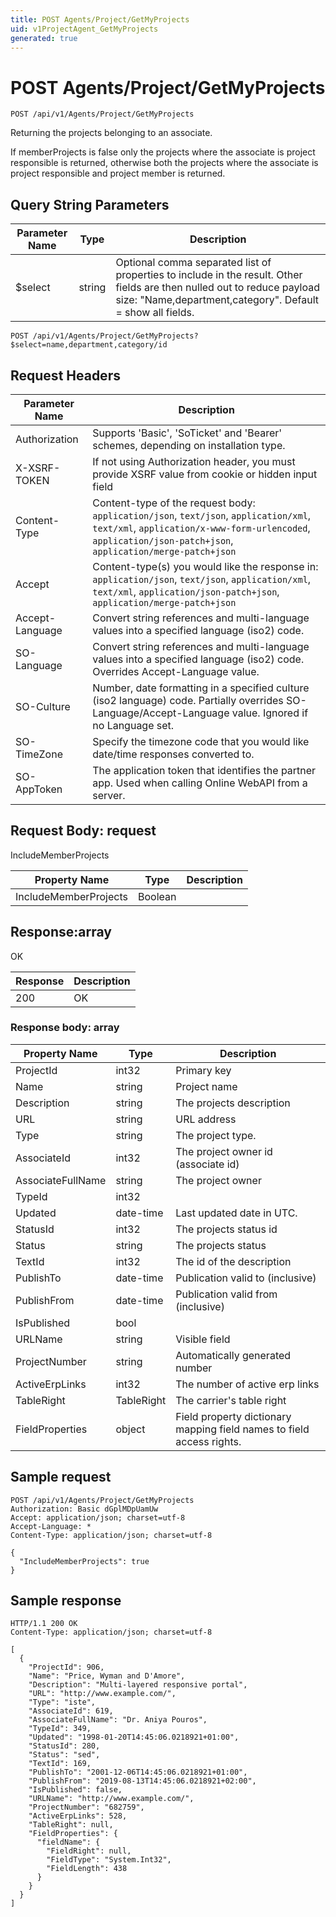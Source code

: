 ```yaml
---
title: POST Agents/Project/GetMyProjects
uid: v1ProjectAgent_GetMyProjects
generated: true
---
```


# POST Agents/Project/GetMyProjects

```http
POST /api/v1/Agents/Project/GetMyProjects
```

Returning the projects belonging to an associate.


If memberProjects is false only the projects where the associate is project responsible is returned, otherwise both the projects where the associate is project responsible and project member is returned.






## Query String Parameters

| Parameter Name | Type |  Description |
|----------------|------|--------------|
| $select | string |  Optional comma separated list of properties to include in the result. Other fields are then nulled out to reduce payload size: "Name,department,category". Default = show all fields. |

```http
POST /api/v1/Agents/Project/GetMyProjects?$select=name,department,category/id
```


## Request Headers

| Parameter Name | Description |
|----------------|-------------|
| Authorization  | Supports 'Basic', 'SoTicket' and 'Bearer' schemes, depending on installation type. |
| X-XSRF-TOKEN   | If not using Authorization header, you must provide XSRF value from cookie or hidden input field |
| Content-Type | Content-type of the request body: `application/json`, `text/json`, `application/xml`, `text/xml`, `application/x-www-form-urlencoded`, `application/json-patch+json`, `application/merge-patch+json` |
| Accept         | Content-type(s) you would like the response in: `application/json`, `text/json`, `application/xml`, `text/xml`, `application/json-patch+json`, `application/merge-patch+json` |
| Accept-Language | Convert string references and multi-language values into a specified language (iso2) code. |
| SO-Language | Convert string references and multi-language values into a specified language (iso2) code. Overrides Accept-Language value. |
| SO-Culture | Number, date formatting in a specified culture (iso2 language) code. Partially overrides SO-Language/Accept-Language value. Ignored if no Language set. |
| SO-TimeZone | Specify the timezone code that you would like date/time responses converted to. |
| SO-AppToken | The application token that identifies the partner app. Used when calling Online WebAPI from a server. |

## Request Body: request 

IncludeMemberProjects 

| Property Name | Type |  Description |
|----------------|------|--------------|
| IncludeMemberProjects | Boolean |  |

## Response:array

OK

| Response | Description |
|----------------|-------------|
| 200 | OK |

### Response body: array

| Property Name | Type |  Description |
|----------------|------|--------------|
| ProjectId | int32 | Primary key |
| Name | string | Project name |
| Description | string | The projects description |
| URL | string | URL address |
| Type | string | The project type. |
| AssociateId | int32 | The project owner id (associate id) |
| AssociateFullName | string | The project owner |
| TypeId | int32 |  |
| Updated | date-time | Last updated date  in UTC. |
| StatusId | int32 | The projects status id |
| Status | string | The projects status |
| TextId | int32 | The id of the description |
| PublishTo | date-time | Publication valid to (inclusive) |
| PublishFrom | date-time | Publication valid from (inclusive) |
| IsPublished | bool |  |
| URLName | string | Visible field |
| ProjectNumber | string | Automatically generated number |
| ActiveErpLinks | int32 | The number of active erp links |
| TableRight | TableRight | The carrier's table right |
| FieldProperties | object | Field property dictionary mapping field names to field access rights. |

## Sample request

```http!
POST /api/v1/Agents/Project/GetMyProjects
Authorization: Basic dGplMDpUamUw
Accept: application/json; charset=utf-8
Accept-Language: *
Content-Type: application/json; charset=utf-8

{
  "IncludeMemberProjects": true
}
```

## Sample response

```http_
HTTP/1.1 200 OK
Content-Type: application/json; charset=utf-8

[
  {
    "ProjectId": 906,
    "Name": "Price, Wyman and D'Amore",
    "Description": "Multi-layered responsive portal",
    "URL": "http://www.example.com/",
    "Type": "iste",
    "AssociateId": 619,
    "AssociateFullName": "Dr. Aniya Pouros",
    "TypeId": 349,
    "Updated": "1998-01-20T14:45:06.0218921+01:00",
    "StatusId": 280,
    "Status": "sed",
    "TextId": 169,
    "PublishTo": "2001-12-06T14:45:06.0218921+01:00",
    "PublishFrom": "2019-08-13T14:45:06.0218921+02:00",
    "IsPublished": false,
    "URLName": "http://www.example.com/",
    "ProjectNumber": "682759",
    "ActiveErpLinks": 528,
    "TableRight": null,
    "FieldProperties": {
      "fieldName": {
        "FieldRight": null,
        "FieldType": "System.Int32",
        "FieldLength": 438
      }
    }
  }
]
```